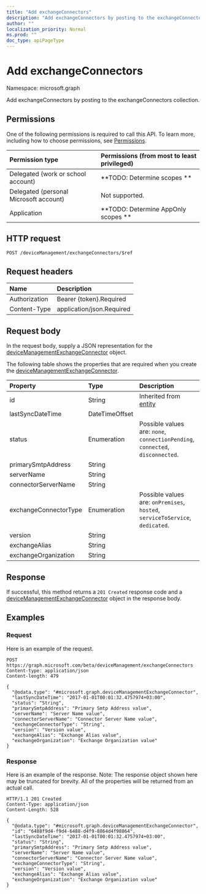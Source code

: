 ```yaml
---
title: "Add exchangeConnectors"
description: "Add exchangeConnectors by posting to the exchangeConnectors collection."
author: ""
localization_priority: Normal
ms.prod: ""
doc_type: apiPageType
---
```


# Add exchangeConnectors

Namespace: microsoft.graph

Add exchangeConnectors by posting to the exchangeConnectors collection.

## Permissions
One of the following permissions is required to call this API. To learn more, including how to choose permissions, see [Permissions](/concepts/permissions-reference.md).

|Permission type|Permissions (from most to least privileged)|
|:---|:---|
|Delegated (work or school account)|**TODO: Determine scopes **|
|Delegated (personal Microsoft account)|Not supported.|
|Application|**TODO: Determine AppOnly scopes **|

## HTTP request
<!-- {
  "blockType": "ignored"
}
-->
``` http
POST /deviceManagement/exchangeConnectors/$ref
```

## Request headers
|Name|Description|
|:---|:---|
|Authorization|Bearer {token}.Required|
|Content-Type|application/json.Required|

## Request body
In the request body, supply a JSON representation for the [deviceManagementExchangeConnector](../resources/devicemanagementexchangeconnector.md) object.

The following table shows the properties that are required when you create the [deviceManagementExchangeConnector](../resources/devicemanagementexchangeconnector.md).

|Property|Type|Description|
|:---|:---|:---|
|id|String| Inherited from [entity](../resources/entity.md)|
|lastSyncDateTime|DateTimeOffset||
|status|Enumeration| Possible values are: `none`, `connectionPending`, `connected`, `disconnected`.|
|primarySmtpAddress|String||
|serverName|String||
|connectorServerName|String||
|exchangeConnectorType|Enumeration| Possible values are: `onPremises`, `hosted`, `serviceToService`, `dedicated`.|
|version|String||
|exchangeAlias|String||
|exchangeOrganization|String||



## Response
If successful, this method returns a `201 Created` response code and a [deviceManagementExchangeConnector](../resources/devicemanagementexchangeconnector.md) object in the response body.

## Examples

### Request
Here is an example of the request.
<!-- {
  "blockType": "request",
  "name": "create_devicemanagementexchangeconnector_from_"
}
-->
``` http
POST https://graph.microsoft.com/beta/deviceManagement/exchangeConnectors
Content-type: application/json
Content-length: 479

{
  "@odata.type": "#microsoft.graph.deviceManagementExchangeConnector",
  "lastSyncDateTime": "2017-01-01T00:01:32.4757974+03:00",
  "status": "String",
  "primarySmtpAddress": "Primary Smtp Address value",
  "serverName": "Server Name value",
  "connectorServerName": "Connector Server Name value",
  "exchangeConnectorType": "String",
  "version": "Version value",
  "exchangeAlias": "Exchange Alias value",
  "exchangeOrganization": "Exchange Organization value"
}
```

### Response
Here is an example of the response. Note: The response object shown here may be truncated for brevity. All of the properties will be returned from an actual call.
<!-- {
  "blockType": "response",
  "truncated": true,
  "@odata.type": "microsoft.graph.devicemanagementexchangeconnector"
}
-->
``` http
HTTP/1.1 201 Created
Content-Type: application/json
Content-Length: 528

{
  "@odata.type": "#microsoft.graph.deviceManagementExchangeConnector",
  "id": "6488f9d4-f9d4-6488-d4f9-8864d4f98864",
  "lastSyncDateTime": "2017-01-01T00:01:32.4757974+03:00",
  "status": "String",
  "primarySmtpAddress": "Primary Smtp Address value",
  "serverName": "Server Name value",
  "connectorServerName": "Connector Server Name value",
  "exchangeConnectorType": "String",
  "version": "Version value",
  "exchangeAlias": "Exchange Alias value",
  "exchangeOrganization": "Exchange Organization value"
}
```

